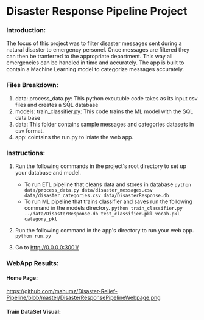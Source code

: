 # Disaster Response Pipeline Project

### Introduction:
The focus of this project was to filter disaster messages sent during a natural disaster to emergency personel. Once messages are filtered they can
then be tranferred to the appropriate department. This way all emergencies can be handled in time and accurately. The app is built to contain a 
Machine Learning model to categorize messages accurately.

### Files Breakdown:
1. data: process_data.py: This python excutuble code takes as its input csv files and creates a SQL database
2. models: train_classifier.py: This code trains the ML model with the SQL data base
3. data: This folder contains sample messages and categories datasets in csv format.
4. app: cointains the run.py to iniate the web app.

### Instructions:
1. Run the following commands in the project's root directory to set up your database and model.

    - To run ETL pipeline that cleans data and stores in database
        `python data/process_data.py data/disaster_messages.csv data/disaster_categories.csv data/DisasterResponse.db`
    - To run ML pipeline that trains classifier and saves run the following command in the models directory.
        `python train_classifier.py ../data/DisasterResponse.db test_classifier.pkl vocab.pkl category_pkl`

2. Run the following command in the app's directory to run your web app.
    `python run.py`

3. Go to http://0.0.0.0:3001/

### WebApp Results:

#### Home Page:
https://github.com/mahumz/Disaster-Relief-Pipeline/blob/master/DisasterResponsePipelineWebpage.png

#### Train DataSet Visual:

